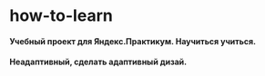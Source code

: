 # how-to-learn
#### Учебный проект для Яндекс.Практикум. Научиться учиться.
#### Неадаптивный, сделать адаптивный дизай.
